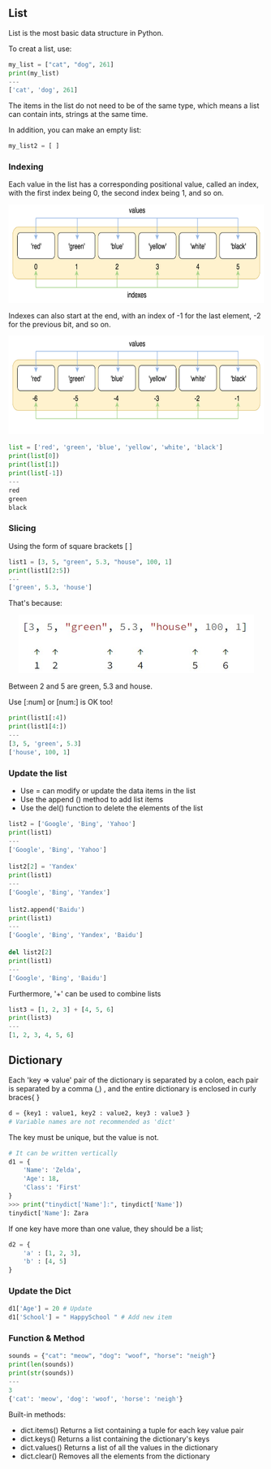 ## List
List is the most basic data structure in Python.

To creat a list, use:
```Python
my_list = ["cat", "dog", 261]
print(my_list)
---
['cat', 'dog', 261]
```
The items in the list do not need to be of the same type, which means a list can contain ints, strings at the same time.

In addition, you can make an empty list:
```Python
my_list2 = [ ]
```

### Indexing
Each value in the list has a corresponding positional value, called an index, with the first index being 0, the second index being 1, and so on.

<div align=center><img src=https://github.com/Cafwell/Learning-Python/blob/main/imgs/positive-indexes.png height=194 width=704></div>

Indexes can also start at the end, with an index of -1 for the last element, -2 for the previous bit, and so on.

<div align=center><img src=https://github.com/Cafwell/Learning-Python/blob/main/imgs/negative-indexes.png height=194 width=704></div>

```Python
list = ['red', 'green', 'blue', 'yellow', 'white', 'black']
print(list[0])
print(list[1])
print(list[-1])
---
red
green
black
```

### Slicing
Using the form of square brackets [ ]
```Python
list1 = [3, 5, "green", 5.3, "house", 100, 1]
print(list1[2:5])
---
['green', 5.3, 'house']
```
That's because:

<div align=center><img src=https://github.com/Cafwell/Learning-Python/blob/main/imgs/slicing.jpg></div>

Between 2 and 5 are green, 5.3 and house.

Use [:num] or [num:] is OK too!
```Python
print(list1[:4])
print(list1[4:])
---
[3, 5, 'green', 5.3]
['house', 100, 1]
```

### Update the list
+ Use = can modify or update the data items in the list
+ Use the append () method to add list items
+ Use the del() function to delete the elements of the list

```Python
list2 = ['Google', 'Bing', 'Yahoo']
print(list1)
---
['Google', 'Bing', 'Yahoo']

list2[2] = 'Yandex'
print(list1)
---
['Google', 'Bing', 'Yandex']

list2.append('Baidu')
print(list1)
---
['Google', 'Bing', 'Yandex', 'Baidu']

del list2[2]
print(list1)
---
['Google', 'Bing', 'Baidu']
```

Furthermore, '+' can be used to combine lists
```Python
list3 = [1, 2, 3] + [4, 5, 6]
print(list3)
---
[1, 2, 3, 4, 5, 6]
```

## Dictionary
Each 'key => value' pair of the dictionary is separated by a colon, each pair is separated by a comma (,) , and the entire dictionary is enclosed in curly braces{ }
```Python
d = {key1 : value1, key2 : value2, key3 : value3 }
# Variable names are not recommended as 'dict'
```

The key must be unique, but the value is not.

```Python
# It can be written vertically
d1 = {
    'Name': 'Zelda',
    'Age': 18,
    'Class': 'First'
}
>>> print("tinydict['Name']:", tinydict['Name'])
tinydict['Name']: Zara
```
If one key have more than one value, they should be a list;
```Python
d2 = {
    'a' : [1, 2, 3],
    'b' : [4, 5]
}
```

### Update the Dict
```Python
d1['Age'] = 20 # Update
d1['School'] = " HappySchool " # Add new item
```

### Function & Method
```Python
sounds = {"cat": "meow", "dog": "woof", "horse": "neigh"}
print(len(sounds))
print(str(sounds))
---
3
{'cat': 'meow', 'dog': 'woof', 'horse': 'neigh'}
```

Built-in methods:
+ dict.items() Returns a list containing a tuple for each key value pair
+ dict.keys() Returns a list containing the dictionary's keys
+ dict.values() Returns a list of all the values in the dictionary
+ dict.clear() Removes all the elements from the dictionary
